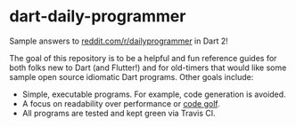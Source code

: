 # dart-daily-programmer

Sample answers to [reddit.com/r/dailyprogrammer][1] in Dart 2!

The goal of this repository is to be a helpful and fun reference guides for both
folks new to Dart (and Flutter!) and for old-timers that would like some sample
open source idiomatic Dart programs. Other goals include:

* Simple, executable programs. For example, code generation is avoided.
* A focus on readability over performance or [code golf][2].
* All programs are tested and kept green via Travis CI.

[1]: https://reddit.com/r/dailyprogrammer
[2]: https://en.wikipedia.org/wiki/Code_golf
